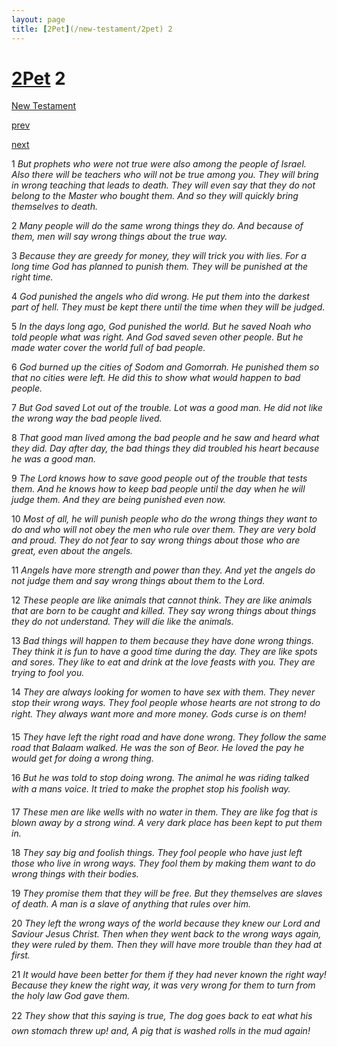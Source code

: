 ```yaml
---
layout: page
title: [2Pet](/new-testament/2pet) 2
---
```


# [2Pet](/new-testament/2pet) 2

[New Testament](/new-testament)


[prev](/new-testament/2pet/2pet-1.html)


[next](/new-testament/2pet/2pet-3.html)

1 _But prophets who were not true were also among the people of Israel. Also there will be teachers who will not be true among you. They will bring in wrong teaching that leads to death. They will even say that they do not belong to the Master who bought them. And so they will quickly bring themselves to death._

2 _Many people will do the same wrong things they do. And because of them, men will say wrong things about the true way._

3 _Because they are greedy for money, they will trick you with lies. For a long time God has planned to punish them. They will be punished at the right time._

4 _God punished the angels who did wrong. He put them into the darkest part of hell. They must be kept there until the time when they will be judged._

5 _In the days long ago, God punished the world. But he saved Noah who told people what was right. And God saved seven other people. But he made water cover the world full of bad people._

6 _God burned up the cities of Sodom and Gomorrah. He punished them so that no cities were left. He did this to show what would happen to bad people._

7 _But God saved Lot out of the trouble. Lot was a good man. He did not like the wrong way the bad people lived._

8 _That good man lived among the bad people and he saw and heard what they did. Day after day, the bad things they did troubled his heart because he was a good man._

9 _The Lord knows how to save good people out of the trouble that tests them. And he knows how to keep bad people until the day when he will judge them. And they are being punished even now._

10 _Most of all, he will punish people who do the wrong things they want to do and who will not obey the men who rule over them. They are very bold and proud. They do not fear to say wrong things about those who are great, even about the angels._

11 _Angels have more strength and power than they. And yet the angels do not judge them and say wrong things about them to the Lord._

12 _These people are like animals that cannot think. They are like animals that are born to be caught and killed. They say wrong things about things they do not understand. They will die like the animals._

13 _Bad things will happen to them because they have done wrong things. They think it is fun to have a good time during the day. They are like spots and sores. They like to eat and drink at the love feasts with you. They are trying to fool you._

14 _They are always looking for women to have sex with them. They never stop their wrong ways. They fool people whose hearts are not strong to do right. They always want more and more money. Gods curse is on them!_

15 _They have left the right road and have done wrong. They follow the same road that Balaam walked. He was the son of Beor. He loved the pay he would get for doing a wrong thing._

16 _But he was told to stop doing wrong. The animal he was riding talked with a mans voice.  It tried to make the prophet stop his foolish way._

17 _These men are like wells with no water in them. They are like fog that is blown away by a strong wind. A very dark place has been kept to put them in._

18 _They say big and foolish things. They fool people who have just left those who live in wrong ways. They fool them by making them want to do wrong things with their bodies._

19 _They promise them that they will be free. But they themselves are slaves of death. A man is a slave of anything that rules over him._

20 _They left the wrong ways of the world because they knew our Lord and Saviour Jesus Christ. Then when they went back to the wrong ways again, they were ruled by them.  Then they will have more trouble than they had at first._

21 _It would have been better for them if they had never known the right way! Because they knew the right way, it was very wrong for them to turn from the holy law God gave them._

22 _They show that this saying is true, The dog goes back to eat what his own stomach threw up! and, A pig that is washed rolls in the mud again!_

